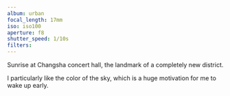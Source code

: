 ```yaml
---
album: urban
focal_length: 17mm
iso: iso100
aperture: f8
shutter_speed: 1/10s
filters:
---
```


Sunrise at Changsha concert hall, the landmark of a completely new district.

I particularly like the color of the sky, which is a huge motivation for me to wake up early.
